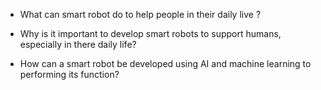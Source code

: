 - What can smart robot do to help people in their daily live ?

- Why is it important to develop smart robots to support humans, especially in there daily life?

- How can a smart robot be developed using AI and machine learning to performing its function?
